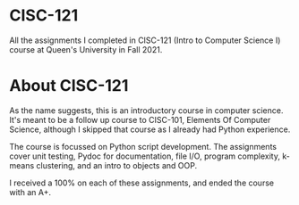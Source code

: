 # CISC-121
All the assignments I completed in CISC-121 (Intro to Computer Science I) course at Queen's University in Fall 2021.

# About CISC-121

As the name suggests, this is an introductory course in computer science. It's meant to be a follow up course to CISC-101, Elements Of Computer Science, although I skipped that course as I already had Python experience.

The course is focussed on Python script development. The assignments cover unit testing, Pydoc for documentation, file I/O, program complexity, k-means clustering, and an intro to objects and OOP.

I received a 100% on each of these assignments, and ended the course with an A+.